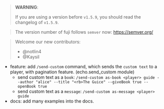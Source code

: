 > **WARNING**:
>
> If you are using a version before `v1.5.9`, you should read the changelog of `v1.5.9`.

> The version number of fuji follows `semver` now: https://semver.org/

> Welcome our new contributors:
> - @notlin4
> - @Kaysil

- feature: add `/send-custom` command, which sends the `custom text` to a player, with pagination feature. (echo.send_custom module)
  - send custom text as a `book`: `/send-custom as-book <player> guide --author "alice" --title "<rb>The Guice" --giveBook true --openBook true `
  - send custom text as a `message`: `/send-custom as-message <player> guide `
- docs: add many examples into the docs.